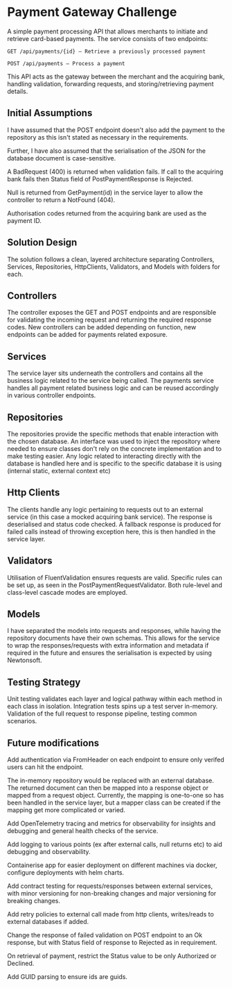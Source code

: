 # Payment Gateway Challenge

A simple payment processing API that allows merchants to initiate and retrieve card-based payments. The service consists of two endpoints:

    GET /api/payments/{id} – Retrieve a previously processed payment

    POST /api/payments – Process a payment

This API acts as the gateway between the merchant and the acquiring bank, handling validation, forwarding requests, and storing/retrieving payment details.

## Initial Assumptions
I have assumed that the POST endpoint doesn't also add the payment to the repository as this isn't stated as necessary in the requirements.

Further, I have also assumed that the serialisation of the JSON for the database document is case-sensitive.

A BadRequest (400) is returned when validation fails. If call to the acquiring bank fails then Status field of PostPaymentResponse is Rejected.

Null is returned from GetPayment(id) in the service layer to allow the controller to return a NotFound (404).

Authorisation codes returned from the acquiring bank are used as the payment ID.

## Solution Design
The solution follows a clean, layered architecture separating Controllers, Services, Repositories, HttpClients, Validators, and Models
with folders for each.

## Controllers
The controller exposes the GET and POST endpoints and are responsible for validating the incoming request and returning the required response codes.
New controllers can be added depending on function, new endpoints can be added for payments related exposure.

## Services
The service layer sits underneath the controllers and contains all the business logic related to the service being called.
The payments service handles all payment related business logic and can be reused accordingly in various controller endpoints.

## Repositories
The repositories provide the specific methods that enable interaction with the chosen database. 
An interface was used to inject the repository where needed to ensure classes don't rely on the concrete implementation and to make testing easier.
Any logic related to interacting directly with the database is handled here and is specific to the specific database it is using (internal static, external context etc)

## Http Clients
The clients handle any logic pertaining to requests out to an external service (in this case a mocked acquiring bank service). The response is deserialised and status code checked.
A fallback response is produced for failed calls instead of throwing exception here, this is then handled in the service layer.

## Validators
Utilisation of FluentValidation ensures requests are valid. Specific rules can be set up, as seen in the PostPaymentRequestValidator.
Both rule-level and class-level cascade modes are employed.

## Models
I have separated the models into requests and responses, while having the repository documents have their own schemas.
This allows for the service to wrap the responses/requests with extra information and metadata if required in the future and ensures the serialisation is expected by using Newtonsoft.

## Testing Strategy
Unit testing validates each layer and logical pathway within each method in each class in isolation.
Integration tests spins up a test server in-memory. Validation of the full request to response pipeline, testing common scenarios.

## Future modifications
Add authentication via FromHeader on each endpoint to ensure only verifed users can hit the endpoint.

The in-memory repository would be replaced with an external database. The returned document can then be mapped into a response object or mapped from a request object.
Currently, the mapping is one-to-one so has been handled in the service layer, but a mapper class can be created if the mapping get more complicated or varied.

Add OpenTelemetry tracing and metrics for observability for insights and debugging and general health checks of the service.

Add logging to various points (ex after external calls, null returns etc) to aid debugging and observability.

Containerise app for easier deployment on different machines via docker, configure deployments with helm charts.

Add contract testing for requests/responses between external services, with minor versioning for non-breaking changes and major versioning for breaking changes.

Add retry policies to external call made from http clients, writes/reads to external databases if added.

Change the response of failed validation on POST endpoint to an Ok response, but with Status field of response to Rejected as in requirement.

On retrieval of payment, restrict the Status value to be only Authorized or Declined.

Add GUID parsing to ensure ids are guids.